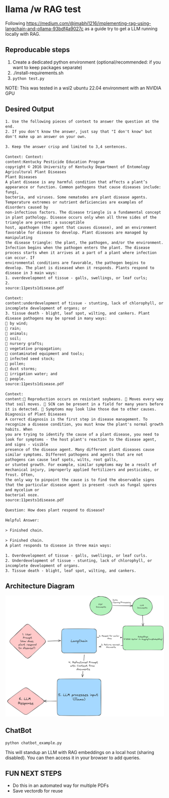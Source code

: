 # llama /w RAG test

Following https://medium.com/@imabhi1216/implementing-rag-using-langchain-and-ollama-93bdf4a9027c as a guide try to get a LLM running locally with RAG.

## Reproducable steps



1. Create a dedicated python environment (optional/recommended: if you want to keep packages separate)
2. ./install-requirements.sh
3. `python test.py`

NOTE: This was tested in a wsl2 ubuntu 22.04 environment with an NVIDIA GPU

## Desired Output


```
1. Use the following pieces of context to answer the question at the end.
2. If you don't know the answer, just say that "I don't know" but don't make up an answer on your own.

3. Keep the answer crisp and limited to 3,4 sentences.

Context: Context:
content:Kentucky Pesticide Education Program
copyright © 2016 University of Kentucky Department of Entomology
Agricultural Plant Diseases
Plant Diseases
A plant disease is any harmful condition that affects a plant’s appearance or function. Common pathogens that cause diseases include: fungi,
bacteria, and viruses. Some nematodes are plant disease agents. Temperature extremes or nutrient deficiencies are examples of disorders caused by
non-infectious factors. The disease triangle is a fundamental concept in plant pathology. Disease occurs only when all three sides of the triangle are present: a susceptible
host, apathogen (the agent that causes disease), and an environment favorable for disease to develop. Plant diseases are managed by manipulating
the disease triangle: the plant, the pathogen, and/or the environment. Infection begins when the pathogen enters the plant. The disease process starts when it arrives at a part of a plant where infection can occur. If
environmental conditions are favorable, the pathogen begins to develop. The plant is diseased when it responds. Plants respond to disease in 3 main ways:
1. overdevelopment of tissue - galls, swellings, or leaf curls;
2.
source:11pests1disease.pdf

Context:
content:underdevelopment of tissue - stunting, lack of chlorophyll, or incomplete development of organs; or
3. tissue death - blight, leaf spot, wilting, and cankers. Plant disease pathogens may be spread in many ways:
 by wind;
 rain;
 animals;
 soil;
 nursery grafts;
 vegetative propagation;
 contaminated equipment and tools;
 infected seed stock;
 pollen;
 dust storms;
 irrigation water; and
 people. 
source:11pests1disease.pdf

Context:
content: Reproduction occurs on resistant soybeans.  Moves every way that soil moves.  SCN can be present in a field for many years before it is detected.  Symptoms may look like those due to other causes. Diagnosis of Plant Diseases
A correct diagnosis is the first step in disease management. To recognize a disease condition, you must know the plant's normal growth habits. When
you are trying to identify the cause of a plant disease, you need to look for symptoms - the host plant's reaction to the disease agent, and signs - visible
presence of the disease agent. Many different plant diseases cause similar symptoms. Different pathogens and agents that are not pathogens can cause leaf spots, wilts, root galls,
or stunted growth. For example, similar symptoms may be a result of mechanical injury, improperly applied fertilizers and pesticides, or frost. Often,
the only way to pinpoint the cause is to find the observable signs that the particular disease agent is present -such as fungal spores and mycelium or
bacterial ooze. 
source:11pests1disease.pdf

Question: How does plant respond to disease?

Helpful Answer:

> Finished chain.

> Finished chain.
A plant responds to disease in three main ways:

1. Overdevelopment of tissue - galls, swellings, or leaf curls.
2. Underdevelopment of tissue - stunting, lack of chlorophyll, or incomplete development of organs.
3. Tissue death - blight, leaf spot, wilting, and cankers.
```

## Architecture Diagram

![Architecture Diagram](architecture-diagram.excalidraw.png)


## ChatBot

```
python chatbot_example.py
```

This will standup an LLM with RAG embeddings on a local host (sharing disabled). You can then access it in your browser to add queries.
## FUN NEXT STEPS

- Do this in an automated way for multiple PDFs
- Save vectordb for reuse